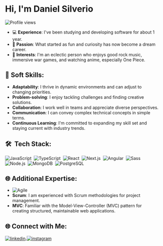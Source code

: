 <div class="description">
<h1 align="left">Hi, I'm Daniel Silverio</h1>

<p align="left">
<img src="https://komarev.com/ghpvc/?username=Danielsilverio81&color=yellow" alt="Profile views" />
</p>

- 💻 **Experience**: I've been studying and developing software for about 1 year.
- 🎯 **Passion**: What started as fun and curiosity has now become a dream career.
- 🎨 **Interests**: I'm an eclectic person who enjoys good rock music, immersive war games, and watching anime, especially One Piece.

## 🌟 Soft Skills:

- **Adaptability**: I thrive in dynamic environments and can adjust to changing priorities.
- **Problem-solving**: I enjoy tackling challenges and finding creative solutions.
- **Collaboration**: I work well in teams and appreciate diverse perspectives.
- **Communication**: I can convey complex technical concepts in simple terms.
- **Continuous Learning**: I'm committed to expanding my skill set and staying current with industry trends.

## 🛠 &nbsp;Tech Stack:

![JavaScript](https://img.shields.io/badge/-JavaScript-05122A?style=flat&logo=javascript)&nbsp;
![TypeScript](https://img.shields.io/badge/-TypeScript-05122A?style=flat&logo=typescript)&nbsp;
![React](https://img.shields.io/badge/-React-05122A?style=flat&logo=react)&nbsp;
![Next.js](https://img.shields.io/badge/-Next.js-05122A?style=flat&logo=next.js)&nbsp;
![Angular](https://img.shields.io/badge/-Angular-05122A?style=flat&logo=angular)&nbsp;
![Sass](https://img.shields.io/badge/-Sass-05122A?style=flat&logo=sass)&nbsp;
![Node.js](https://img.shields.io/badge/-Node.js-05122A?style=flat&logo=node.js)&nbsp;
![MongoDB](https://img.shields.io/badge/-MongoDB-05122A?style=flat&logo=mongodb)&nbsp;
![PostgreSQL](https://img.shields.io/badge/-PostgreSQL-05122A?style=flat&logo=postgresql)&nbsp;

## 🌐 Additional Expertise:

- ![Agile](https://img.shields.io/badge/-Agile-05122A?style=flat&logo=agile)&nbsp;
- **Scrum**: I am experienced with Scrum methodologies for project management.
- **MVC**: Familiar with the Model-View-Controller (MVC) pattern for creating structured, maintainable web applications.

## 🌐 Connect with Me:

<p align="left">
<a href="https://www.linkedin.com/in/danielsilverio81/" target="blank">
  <img align="center" src="https://img.shields.io/badge/-LinkedIn-05122A?style=flat&logo=linkedin" alt="linkedin"/>
</a>
<a href="https://www.instagram.com/danielsilverio81/" target="blank">
 <img align="center" src="https://img.shields.io/badge/-Instagram-05122A?style=flat&logo=instagram" alt="instagram"/>
</a>
</p>

